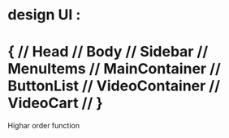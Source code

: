 # design UI :
{
// Head
// Body
// Sidebar
// MenuItems
// MainContainer
// ButtonList
// VideoContainer
// VideoCart
//
}
==============
Highar order function
